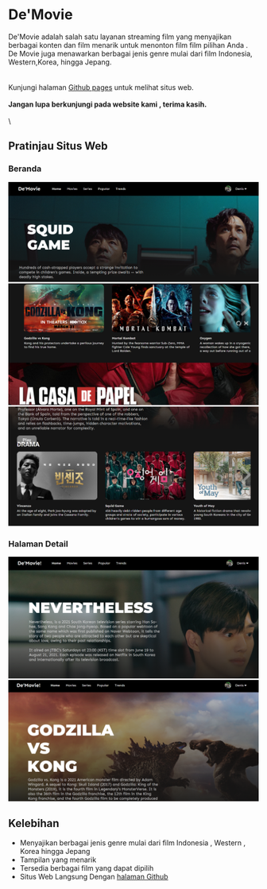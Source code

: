 # De'Movie
De'Movie adalah salah satu layanan streaming film yang menyajikan berbagai konten dan film menarik untuk menonton film film pilihan Anda . De Movie juga menawarkan berbagai jenis genre mulai dari film Indonesia, Western,Korea, hingga Jepang. 
\
\
\
Kunjungi halaman [Github pages](https://github.com/dimaradenis/De-Movie) untuk melihat situs web. 
\
\
**Jangan lupa berkunjungi pada website kami , terima kasih.**
\
\
\
## Pratinjau Situs Web
### Beranda
![Beranda](Asset/De'Movie1.png)
![Beranda](Asset/De'Movie5.png)
![Beranda](Asset/De'Movie2.png)
### Halaman Detail
![Halaman Detail](Asset/De'Movie3.png)
![Halaman Detail](Asset/De'Movie4.png)
## Kelebihan 
- Menyajikan berbagai jenis genre mulai dari film Indonesia , Western , Korea hingga Jepang
- Tampilan yang menarik
- Tersedia berbagai film yang dapat dipilih
- Situs Web Langsung Dengan [halaman Github](https://github.com/dimaradenis/De-Movie)
